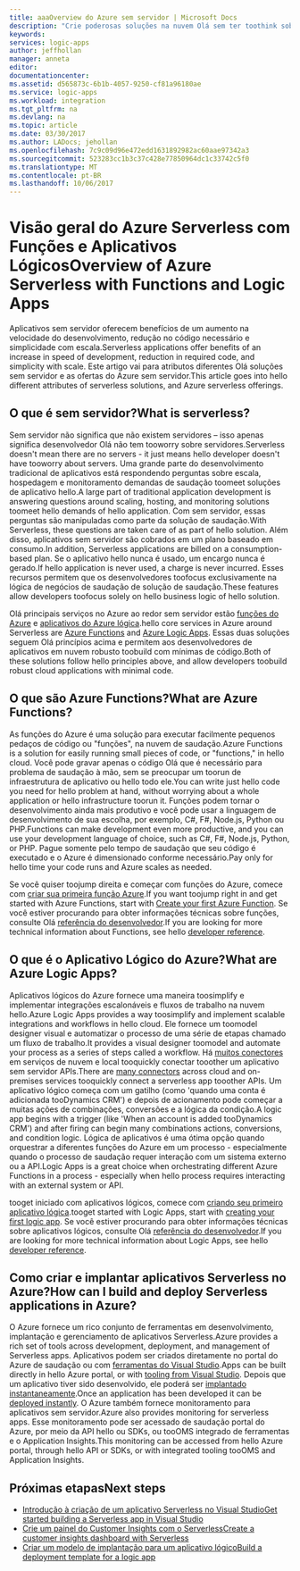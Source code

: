 ```yaml
---
title: aaaOverview do Azure sem servidor | Microsoft Docs
description: "Crie poderosas soluções na nuvem Olá sem ter toothink sobre infra-estrutura."
keywords: 
services: logic-apps
author: jeffhollan
manager: anneta
editor: 
documentationcenter: 
ms.assetid: d565873c-6b1b-4057-9250-cf81a96180ae
ms.service: logic-apps
ms.workload: integration
ms.tgt_pltfrm: na
ms.devlang: na
ms.topic: article
ms.date: 03/30/2017
ms.author: LADocs; jehollan
ms.openlocfilehash: 7c9c09d96e472edd1631892982ac60aae97342a3
ms.sourcegitcommit: 523283cc1b3c37c428e77850964dc1c33742c5f0
ms.translationtype: MT
ms.contentlocale: pt-BR
ms.lasthandoff: 10/06/2017
---
```

# <a name="overview-of-azure-serverless-with-functions-and-logic-apps"></a><span data-ttu-id="2cbba-103">Visão geral do Azure Serverless com Funções e Aplicativos Lógicos</span><span class="sxs-lookup"><span data-stu-id="2cbba-103">Overview of Azure Serverless with Functions and Logic Apps</span></span>

<span data-ttu-id="2cbba-104">Aplicativos sem servidor oferecem benefícios de um aumento na velocidade do desenvolvimento, redução no código necessário e simplicidade com escala.</span><span class="sxs-lookup"><span data-stu-id="2cbba-104">Serverless applications offer benefits of an increase in speed of development, reduction in required code, and simplicity with scale.</span></span>  <span data-ttu-id="2cbba-105">Este artigo vai para atributos diferentes Olá soluções sem servidor e as ofertas do Azure sem servidor.</span><span class="sxs-lookup"><span data-stu-id="2cbba-105">This article goes into hello different attributes of serverless solutions, and Azure serverless offerings.</span></span>

## <a name="what-is-serverless"></a><span data-ttu-id="2cbba-106">O que é sem servidor?</span><span class="sxs-lookup"><span data-stu-id="2cbba-106">What is serverless?</span></span>

<span data-ttu-id="2cbba-107">Sem servidor não significa que não existem servidores – isso apenas significa desenvolvedor Olá não tem tooworry sobre servidores.</span><span class="sxs-lookup"><span data-stu-id="2cbba-107">Serverless doesn't mean there are no servers - it just means hello developer doesn't have tooworry about servers.</span></span>  <span data-ttu-id="2cbba-108">Uma grande parte do desenvolvimento tradicional de aplicativos está respondendo perguntas sobre escala, hospedagem e monitoramento demandas de saudação toomeet soluções de aplicativo hello.</span><span class="sxs-lookup"><span data-stu-id="2cbba-108">A large part of traditional application development is answering questions around scaling, hosting, and monitoring solutions toomeet hello demands of hello application.</span></span>  <span data-ttu-id="2cbba-109">Com sem servidor, essas perguntas são manipuladas como parte da solução de saudação.</span><span class="sxs-lookup"><span data-stu-id="2cbba-109">With Serverless, these questions are taken care of as part of hello solution.</span></span>  <span data-ttu-id="2cbba-110">Além disso, aplicativos sem servidor são cobrados em um plano baseado em consumo.</span><span class="sxs-lookup"><span data-stu-id="2cbba-110">In addition, Serverless applications are billed on a consumption-based plan.</span></span>  <span data-ttu-id="2cbba-111">Se o aplicativo hello nunca é usado, um encargo nunca é gerado.</span><span class="sxs-lookup"><span data-stu-id="2cbba-111">If hello application is never used, a charge is never incurred.</span></span>  <span data-ttu-id="2cbba-112">Esses recursos permitem que os desenvolvedores toofocus exclusivamente na lógica de negócios de saudação de solução de saudação.</span><span class="sxs-lookup"><span data-stu-id="2cbba-112">These features allow developers toofocus solely on hello business logic of hello solution.</span></span>

<span data-ttu-id="2cbba-113">Olá principais serviços no Azure ao redor sem servidor estão [funções do Azure](https://azure.microsoft.com/services/functions/) e [aplicativos do Azure lógica](https://azure.microsoft.com/services/logic-apps/).</span><span class="sxs-lookup"><span data-stu-id="2cbba-113">hello core services in Azure around Serverless are [Azure Functions](https://azure.microsoft.com/services/functions/) and [Azure Logic Apps](https://azure.microsoft.com/services/logic-apps/).</span></span>  <span data-ttu-id="2cbba-114">Essas duas soluções seguem Olá princípios acima e permitem aos desenvolvedores de aplicativos em nuvem robusto toobuild com mínimas de código.</span><span class="sxs-lookup"><span data-stu-id="2cbba-114">Both of these solutions follow hello principles above, and allow developers toobuild robust cloud applications with minimal code.</span></span>

## <a name="what-are-azure-functions"></a><span data-ttu-id="2cbba-115">O que são Azure Functions?</span><span class="sxs-lookup"><span data-stu-id="2cbba-115">What are Azure Functions?</span></span>

<span data-ttu-id="2cbba-116">As funções do Azure é uma solução para executar facilmente pequenos pedaços de código ou "funções", na nuvem de saudação.</span><span class="sxs-lookup"><span data-stu-id="2cbba-116">Azure Functions is a solution for easily running small pieces of code, or "functions," in hello cloud.</span></span> <span data-ttu-id="2cbba-117">Você pode gravar apenas o código Olá que é necessário para problema de saudação à mão, sem se preocupar um toorun de infraestrutura de aplicativo ou hello todo ele.</span><span class="sxs-lookup"><span data-stu-id="2cbba-117">You can write just hello code you need for hello problem at hand, without worrying about a whole application or hello infrastructure toorun it.</span></span> <span data-ttu-id="2cbba-118">Funções podem tornar o desenvolvimento ainda mais produtivo e você pode usar a linguagem de desenvolvimento de sua escolha, por exemplo, C#, F#, Node.js, Python ou PHP.</span><span class="sxs-lookup"><span data-stu-id="2cbba-118">Functions can make development even more productive, and you can use your development language of choice, such as C#, F#, Node.js, Python, or PHP.</span></span> <span data-ttu-id="2cbba-119">Pague somente pelo tempo de saudação que seu código é executado e o Azure é dimensionado conforme necessário.</span><span class="sxs-lookup"><span data-stu-id="2cbba-119">Pay only for hello time your code runs and Azure scales as needed.</span></span>

<span data-ttu-id="2cbba-120">Se você quiser toojump direita e começar com funções do Azure, comece com [criar sua primeira função Azure](../azure-functions/functions-create-first-azure-function.md).</span><span class="sxs-lookup"><span data-stu-id="2cbba-120">If you want toojump right in and get started with Azure Functions, start with [Create your first Azure Function](../azure-functions/functions-create-first-azure-function.md).</span></span> <span data-ttu-id="2cbba-121">Se você estiver procurando para obter informações técnicas sobre funções, consulte Olá [referência do desenvolvedor](../azure-functions/functions-reference.md).</span><span class="sxs-lookup"><span data-stu-id="2cbba-121">If you are looking for more technical information about Functions, see hello [developer reference](../azure-functions/functions-reference.md).</span></span>

## <a name="what-are-azure-logic-apps"></a><span data-ttu-id="2cbba-122">O que é o Aplicativo Lógico do Azure?</span><span class="sxs-lookup"><span data-stu-id="2cbba-122">What are Azure Logic Apps?</span></span>

<span data-ttu-id="2cbba-123">Aplicativos lógicos do Azure fornece uma maneira toosimplify e implementar integrações escalonáveis e fluxos de trabalho na nuvem hello.</span><span class="sxs-lookup"><span data-stu-id="2cbba-123">Azure Logic Apps provides a way toosimplify and implement scalable integrations and workflows in hello cloud.</span></span> <span data-ttu-id="2cbba-124">Ele fornece um toomodel designer visual e automatizar o processo de uma série de etapas chamado um fluxo de trabalho.</span><span class="sxs-lookup"><span data-stu-id="2cbba-124">It provides a visual designer toomodel and automate your process as a series of steps called a workflow.</span></span>  <span data-ttu-id="2cbba-125">Há [muitos conectores](../connectors/apis-list.md) em serviços de nuvem e local tooquickly conectar tooother um aplicativo sem servidor APIs.</span><span class="sxs-lookup"><span data-stu-id="2cbba-125">There are [many connectors](../connectors/apis-list.md) across cloud and on-premises services tooquickly connect a serverless app tooother APIs.</span></span>  <span data-ttu-id="2cbba-126">Um aplicativo lógico começa com um gatilho (como 'quando uma conta é adicionada tooDynamics CRM') e depois de acionamento pode começar a muitas ações de combinações, conversões e a lógica da condição.</span><span class="sxs-lookup"><span data-stu-id="2cbba-126">A logic app begins with a trigger (like 'When an account is added tooDynamics CRM') and after firing can begin many combinations actions, conversions, and condition logic.</span></span>  <span data-ttu-id="2cbba-127">Lógica de aplicativos é uma ótima opção quando orquestrar a diferentes funções do Azure em um processo - especialmente quando o processo de saudação requer interação com um sistema externo ou a API.</span><span class="sxs-lookup"><span data-stu-id="2cbba-127">Logic Apps is a great choice when orchestrating different Azure Functions in a process - especially when hello process requires interacting with an external system or API.</span></span>

<span data-ttu-id="2cbba-128">tooget iniciado com aplicativos lógicos, comece com [criando seu primeiro aplicativo lógica](logic-apps-create-a-logic-app.md).</span><span class="sxs-lookup"><span data-stu-id="2cbba-128">tooget started with Logic Apps, start with [creating your first logic app](logic-apps-create-a-logic-app.md).</span></span>  <span data-ttu-id="2cbba-129">Se você estiver procurando para obter informações técnicas sobre aplicativos lógicos, consulte Olá [referência do desenvolvedor](logic-apps-workflow-actions-triggers.md).</span><span class="sxs-lookup"><span data-stu-id="2cbba-129">If you are looking for more technical information about Logic Apps, see hello [developer reference](logic-apps-workflow-actions-triggers.md).</span></span>

## <a name="how-can-i-build-and-deploy-serverless-applications-in-azure"></a><span data-ttu-id="2cbba-130">Como criar e implantar aplicativos Serverless no Azure?</span><span class="sxs-lookup"><span data-stu-id="2cbba-130">How can I build and deploy Serverless applications in Azure?</span></span>

<span data-ttu-id="2cbba-131">O Azure fornece um rico conjunto de ferramentas em desenvolvimento, implantação e gerenciamento de aplicativos Serverless.</span><span class="sxs-lookup"><span data-stu-id="2cbba-131">Azure provides a rich set of tools across development, deployment, and management of Serverless apps.</span></span>  <span data-ttu-id="2cbba-132">Aplicativos podem ser criados diretamente no portal do Azure de saudação ou com [ferramentas do Visual Studio](logic-apps-serverless-get-started-vs.md).</span><span class="sxs-lookup"><span data-stu-id="2cbba-132">Apps can be built directly in hello Azure portal, or with [tooling from Visual Studio](logic-apps-serverless-get-started-vs.md).</span></span>  <span data-ttu-id="2cbba-133">Depois que um aplicativo tiver sido desenvolvido, ele poderá ser [implantado instantaneamente](logic-apps-create-deploy-template.md).</span><span class="sxs-lookup"><span data-stu-id="2cbba-133">Once an application has been developed it can be [deployed instantly](logic-apps-create-deploy-template.md).</span></span>  <span data-ttu-id="2cbba-134">O Azure também fornece monitoramento para aplicativos sem servidor.</span><span class="sxs-lookup"><span data-stu-id="2cbba-134">Azure also provides monitoring for serverless apps.</span></span>  <span data-ttu-id="2cbba-135">Esse monitoramento pode ser acessado de saudação portal do Azure, por meio da API hello ou SDKs, ou tooOMS integrado de ferramentas e o Application Insights.</span><span class="sxs-lookup"><span data-stu-id="2cbba-135">This monitoring can be accessed from hello Azure portal, through hello API or SDKs, or with integrated tooling tooOMS and Application Insights.</span></span>

## <a name="next-steps"></a><span data-ttu-id="2cbba-136">Próximas etapas</span><span class="sxs-lookup"><span data-stu-id="2cbba-136">Next steps</span></span>

* [<span data-ttu-id="2cbba-137">Introdução à criação de um aplicativo Serverless no Visual Studio</span><span class="sxs-lookup"><span data-stu-id="2cbba-137">Get started building a Serverless app in Visual Studio</span></span>](logic-apps-serverless-get-started-vs.md)
* [<span data-ttu-id="2cbba-138">Crie um painel do Customer Insights com o Serverless</span><span class="sxs-lookup"><span data-stu-id="2cbba-138">Create a customer insights dashboard with Serverless</span></span>](logic-apps-scenario-social-serverless.md)
* [<span data-ttu-id="2cbba-139">Criar um modelo de implantação para um aplicativo lógico</span><span class="sxs-lookup"><span data-stu-id="2cbba-139">Build a deployment template for a logic app</span></span>](logic-apps-create-deploy-template.md)